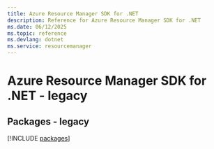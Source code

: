 ```yaml
---
title: Azure Resource Manager SDK for .NET
description: Reference for Azure Resource Manager SDK for .NET
ms.date: 06/12/2025
ms.topic: reference
ms.devlang: dotnet
ms.service: resourcemanager
---
```

# Azure Resource Manager SDK for .NET - legacy
## Packages - legacy
[!INCLUDE [packages](resource-manager-index.md)]